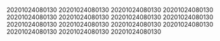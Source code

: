 20201024080130
20201024080130
20201024080130
20201024080130
20201024080130
20201024080130
20201024080130
20201024080130
20201024080130
20201024080130
20201024080130
20201024080130
20201024080130
20201024080130
20201024080130
